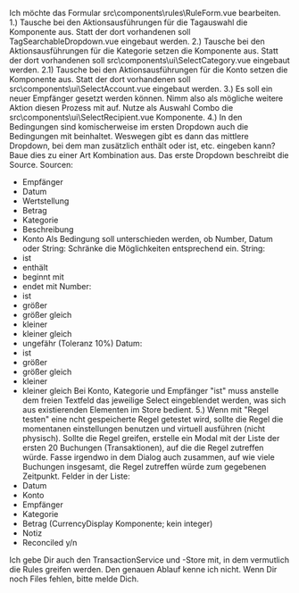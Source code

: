 Ich möchte das Formular src\components\rules\RuleForm.vue bearbeiten.
1.) Tausche bei den Aktionsausführungen für die Tagauswahl die Komponente aus. Statt der dort vorhandenen soll TagSearchableDropdown.vue eingebaut werden.
2.) Tausche bei den Aktionsausführungen für die Kategorie setzen die Komponente aus. Statt der dort vorhandenen soll src\components\ui\SelectCategory.vue eingebaut werden.
2.1) Tausche bei den Aktionsausführungen für die Konto setzen die Komponente aus. Statt der dort vorhandenen soll src\components\ui\SelectAccount.vue eingebaut werden.
3.) Es soll ein neuer Empfänger gesetzt werden können. Nimm also als mögliche weitere Aktion diesen Prozess mit auf. Nutze als Auswahl Combo die src\components\ui\SelectRecipient.vue Komponente.
4.) In den Bedingungen sind komischerweise im ersten Dropdown auch die Bedingungen mit beinhaltet. Weswegen gibt es dann das mittlere Dropdown, bei dem man zusätzlich enthält oder ist, etc. eingeben kann? Baue dies zu einer Art Kombination aus. Das erste Dropdown beschreibt die Source.
Sourcen:
- Empfänger
- Datum
- Wertstellung
- Betrag
- Kategorie
- Beschreibung
- Konto
Als Bedingung soll unterschieden werden, ob Number, Datum oder String:
Schränke die Möglichkeiten entsprechend ein.
String:
- ist
- enthält
- beginnt mit
- endet mit
Number:
- ist
- größer
- größer gleich
- kleiner
- kleiner gleich
- ungefähr (Toleranz 10%)
Datum:
- ist
- größer
- größer gleich
- kleiner
- kleiner gleich
Bei Konto, Kategorie und Empfänger "ist" muss anstelle dem freien Textfeld das jeweilige Select eingeblendet werden, was sich aus existierenden Elementen im Store bedient.
5.) Wenn mit "Regel testen" eine ncht gespeicherte Regel getestet wird, sollte die Regel die momentanen einstellungen benutzen und virtuell ausführen (nicht physisch). Sollte die Regel greifen, erstelle ein Modal  mit der Liste der ersten 20 Buchungen (Transaktionen), auf die die Regel zutreffen würde. Fasse irgendwo in dem Dialog auch zusammen, auf wie viele Buchungen insgesamt, die Regel zutreffen würde zum gegebenen Zeitpunkt.
Felder in der Liste:
- Datum
- Konto
- Empfänger
- Kategorie
- Betrag (CurrencyDisplay Komponente; kein integer)
- Notiz
- Reconciled y/n

Ich gebe Dir auch den TransactionService und -Store mit, in dem vermutlich die Rules greifen werden. Den genauen Ablauf kenne ich nicht. Wenn Dir noch Files fehlen, bitte melde Dich.
